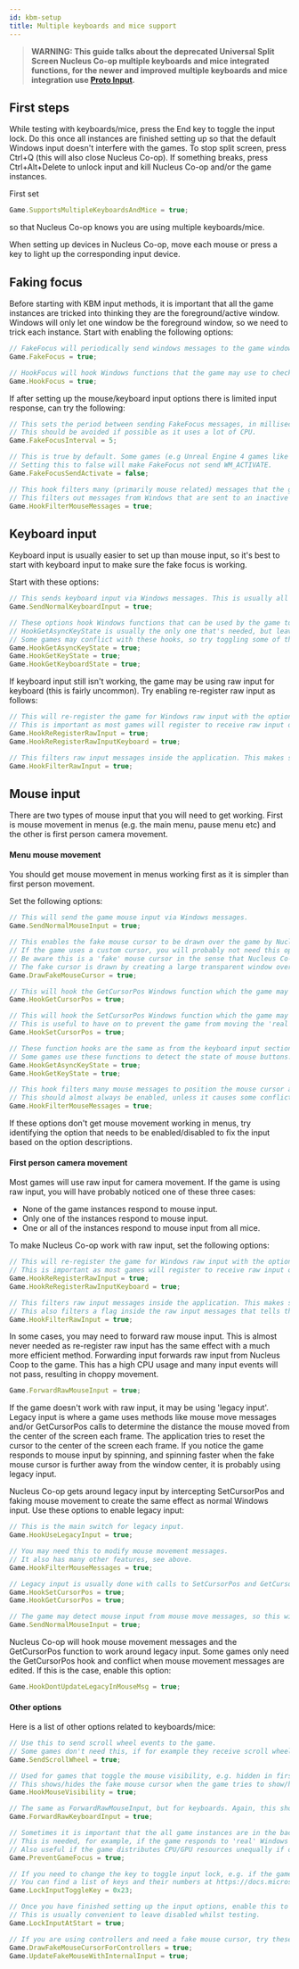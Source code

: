 ```yaml
---
id: kbm-setup
title: Multiple keyboards and mice support
---
```

>**WARNING: This guide talks about the deprecated Universal Split Screen Nucleus Co-op multiple keyboards and mice integrated functions, for the newer and improved multiple keyboards and mice integration use [Proto Input](/docs/proto).**

## First steps
While testing with keyboards/mice, press the End key to toggle the input lock. Do this once all instances are finished setting up so that the default Windows input doesn't interfere with the games. To stop split screen, press Ctrl+Q (this will also close Nucleus Co-op). If something breaks, press Ctrl+Alt+Delete to unlock input and kill Nucleus Co-op and/or the game instances.

First set
```js
Game.SupportsMultipleKeyboardsAndMice = true;
```
so that Nucleus Co-op knows you are using multiple keyboards/mice.

When setting up devices in Nucleus Co-op, move each mouse or press a key to light up the corresponding input device.

## Faking focus

Before starting with KBM input methods, it is important that all the game instances are tricked into thinking they are the foreground/active window. Windows will only let one window be the foreground window, so we need to trick each instance.
Start with enabling the following options:

```js
// FakeFocus will periodically send windows messages to the game window in the same manner Windows would if it was the foreground window.
Game.FakeFocus = true;

// HookFocus will hook Windows functions that the game may use to check if it is the foreground window.
Game.HookFocus = true;
```

If after setting up the mouse/keyboard input options there is limited input response, can try the following:

```js
// This sets the period between sending FakeFocus messages, in milliseconds. Some games need this on a short interval.
// This should be avoided if possible as it uses a lot of CPU.
Game.FakeFocusInterval = 5;

// This is true by default. Some games (e.g Unreal Engine 4 games like Deep Rock Galactic) respond incorrectly to FakeFocus sending a WM_ACTIVATE message.
// Setting this to false will make FakeFocus not send WM_ACTIVATE.
Game.FakeFocusSendActivate = false;

// This hook filters many (primarily mouse related) messages that the game receives.
// This filters out messages from Windows that are sent to an inactive window.
Game.HookFilterMouseMessages = true;
```

## Keyboard input

Keyboard input is usually easier to set up than mouse input, so it's best to start with keyboard input to make sure the fake focus is working.

Start with these options:

```js
// This sends keyboard input via Windows messages. This is usually all that's needed to get keyboard input working.
Game.SendNormalKeyboardInput = true;

// These options hook Windows functions that can be used by the game to detect if keys are down.
// HookGetAsyncKeyState is usually the only one that's needed, but leave the others enabled if there are no problems.
// Some games may conflict with these hooks, so try toggling some of them if keyboard input isn't working properly.
Game.HookGetAsyncKeyState = true;
Game.HookGetKeyState = true;
Game.HookGetKeyboardState = true;
```

If keyboard input still isn't working, the game may be using raw input for keyboard (this is fairly uncommon).
Try enabling re-register raw input as follows:
```js
// This will re-register the game for Windows raw input with the option to receive input while not in the foreground.
// This is important as most games will register to receive raw input only when in the foreground.
Game.HookReRegisterRawInput = true;
Game.HookReRegisterRawInputKeyboard = true;

// This filters raw input messages inside the application. This makes sure each instance only receives input for its designated input device.
Game.HookFilterRawInput = true;
```

## Mouse input
There are two types of mouse input that you will need to get working. First is mouse movement in menus (e.g. the main menu, pause menu etc) and the other is first person camera movement.

#### Menu mouse movement
You should get mouse movement in menus working first as it is simpler than first person movement.

Set the following options:
```js
// This will send the game mouse input via Windows messages.
Game.SendNormalMouseInput = true;

// This enables the fake mouse cursor to be drawn over the game by Nucleus Co-op.
// If the game uses a custom cursor, you will probably not need this option. (This will be obvious if you see the games custom cursor and a fake cursor drawn over it).
// Be aware this is a 'fake' mouse cursor in the sense that Nucleus Co-op will fake mouse input to the game via the other options and then the fake mouse cursor is drawn where the game should be responding to mouse input.
// The fake cursor is drawn by creating a large transparent window over the game. This may prevent the game from receiving mouse input from the 'real' Windows cursor. It is sometimes useful to disable this while testing.
Game.DrawFakeMouseCursor = true;

// This will hook the GetCursorPos Windows function which the game may use to get the mouse position.
Game.HookGetCursorPos = true;

// This will hook the SetCursorPos Windows function which the game may use to set the mouse position.
// This is useful to have on to prevent the game from moving the 'real' Windows mouse cursor around the screen.
Game.HookSetCursorPos = true;

// These function hooks are the same as from the keyboard input section.
// Some games use these functions to detect the state of mouse buttons.
Game.HookGetAsyncKeyState = true;
Game.HookGetKeyState = true;

// This hook filters many mouse messages to position the mouse cursor and other necessary changes from within the game itself.
// This should almost always be enabled, unless it causes some conflict.
Game.HookFilterMouseMessages = true;
```
If these options don't get mouse movement working in menus, try identifying the option that needs to be enabled/disabled to fix the input based on the option descriptions.

#### First person camera movement
Most games will use raw input for camera movement. If the game is using raw input, you will have probably noticed one of these three cases:
* None of the game instances respond to mouse input.
* Only one of the instances respond to mouse input.
* One or all of the instances respond to mouse input from all mice.

To make Nucleus Co-op work with raw input, set the following options:
```js
// This will re-register the game for Windows raw input with the option to receive input while not in the foreground.
// This is important as most games will register to receive raw input only when in the foreground.
Game.HookReRegisterRawInput = true;
Game.HookReRegisterRawInputKeyboard = true;

// This filters raw input messages inside the application. This makes sure each instance only receives input for its designated input device.
// This also filters a flag inside the raw input messages that tells the application if it is in the foreground.
Game.HookFilterRawInput = true;
```

In some cases, you may need to forward raw mouse input. This is almost never needed as re-register raw input has the same effect with a much more efficient method. Forwarding input forwards raw input from Nucleus Coop to the game. This has a high CPU usage and many input events will not pass, resulting in choppy movement.
```js
Game.ForwardRawMouseInput = true;
```

If the game doesn't work with raw input, it may be using 'legacy input'. Legacy input is where a game uses methods like mouse move messages and/or GetCursorPos calls to determine the distance the mouse moved from the center of the screen each frame. The application tries to reset the cursor to the center of the screen each frame. If you notice the game responds to mouse input by spinning, and spinning faster when the fake mouse cursor is further away from the window center, it is probably using legacy input.

Nucleus Co-op gets around legacy input by intercepting SetCursorPos and faking mouse movement to create the same effect as normal Windows input.
Use these options to enable legacy input:
```js
// This is the main switch for legacy input.
Game.HookUseLegacyInput = true;

// You may need this to modify mouse movement messages.
// It also has many other features, see above.
Game.HookFilterMouseMessages = true;

// Legacy input is usually done with calls to SetCursorPos and GetCursorPos, so you will need these hooks.
Game.HookSetCursorPos = true;
Game.HookGetCursorPos = true;

// The game may detect mouse input from mouse move messages, so this will need to be turned on:
Game.SendNormalMouseInput = true;
```
Nucleus Co-op will hook mouse movement messages and the GetCursorPos function to work around legacy input. Some games only need the GetCursorPos hook and conflict when mouse movement messages are edited. If this is the case, enable this option:
```js
Game.HookDontUpdateLegacyInMouseMsg = true;
```

#### Other options

Here is a list of other options related to keyboards/mice:
```js
// Use this to send scroll wheel events to the game.
// Some games don't need this, if for example they receive scroll wheel data from raw input.
Game.SendScrollWheel = true;

// Used for games that toggle the mouse visibility, e.g. hidden in first person movement and visible in menus.
// This shows/hides the fake mouse cursor when the game tries to show/hide the 'real' mouse cursor.
Game.HookMouseVisibility = true;

// The same as ForwardRawMouseInput, but for keyboards. Again, this should almost never be used instead of re-register raw input.
Game.ForwardRawKeyboardInput = true;

// Sometimes it is important that the all game instances are in the background.
// This is needed, for example, if the game responds to 'real' Windows mouse input, which interferes with Nucleus Co-op.
// Also useful if the game distributes CPU/GPU resources unequally if one instance is in the foreground.
Game.PreventGameFocus = true;

// If you need to change the key to toggle input lock, e.g. if the game uses the End key, edit it with this.
// You can find a list of keys and their numbers at https://docs.microsoft.com/en-us/windows/win32/inputdev/virtual-key-codes
Game.LockInputToggleKey = 0x23;

// Once you have finished setting up the input options, enable this to automatically lock input (equivalent to pressing End) once all of the instances have been set up.
// This is usually convenient to leave disabled whilst testing.
Game.LockInputAtStart = true;

// If you are using controllers and need a fake mouse cursor, try these options:
Game.DrawFakeMouseCursorForControllers = true;
Game.UpdateFakeMouseWithInternalInput = true;
```
